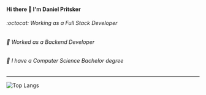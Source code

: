 #### Hi there 👋 I'm Daniel Pritsker

######  :octocat: Working as a Full Stack Developer
######  🐥 Worked as a Backend Developer 
######  🐣 I have a Computer Science Bachelor degree
---
![Top Langs](https://github-readme-stats.vercel.app/api/top-langs/?username=danielpr137&theme=vue )
